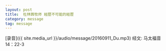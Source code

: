 ```yaml
---
layout: post
title:  杜林茜牧师 經歷不可能的經歷
category: message
tag: message
---
```


[录音]({{ site.media_url }}/audio/message/20160911_Du.mp3) 
经文: 马太福音 14：22-3
